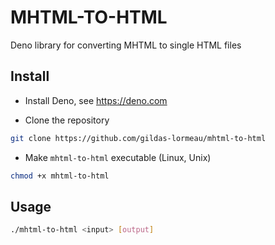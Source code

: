 # MHTML-TO-HTML

Deno library for converting MHTML to single HTML files

## Install

- Install Deno, see https://deno.com

- Clone the repository

```sh
git clone https://github.com/gildas-lormeau/mhtml-to-html
```

- Make `mhtml-to-html` executable (Linux, Unix)
```sh
chmod +x mhtml-to-html
```

## Usage 

``` sh
./mhtml-to-html <input> [output]
```